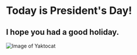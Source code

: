 # Today is President's Day!

## I hope you had a good holiday.

![Image of Yaktocat](https://octodex.github.com/images/yaktocat.png)

